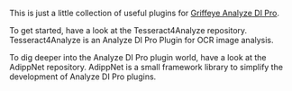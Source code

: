 This is just a little collection of useful plugins for [Griffeye Analyze DI Pro](https://www.griffeye.com/analyze-di/). 

To get started, have a look at the Tesseract4Analyze repository. Tesseract4Analyze is an Analyze DI Pro Plugin for OCR image analysis.

To dig deeper into the Analyze DI Pro plugin world, have a look at the AdippNet repository. AdippNet is a small framework library to simplify the development of Analyze DI Pro plugins.
